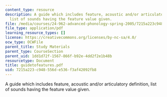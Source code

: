 ```yaml
---
content_type: resource
description: A guide which includes feature, acoustic and/or articulatory definition,
  list of sounds having the feature value given.
file: /media/courses/24-962-advanced-phonology-spring-2005/7215a223c948556de536f3af42092fb8_guidetofeatures.pdf
file_type: application/pdf
learning_resource_types: []
license: https://creativecommons.org/licenses/by-nc-sa/4.0/
ocw_type: OCWFile
parent_title: Study Materials
parent_type: CourseSection
parent_uid: 1dd1d72f-1567-866f-b92e-4dd2f2e1b48b
resourcetype: Document
title: guidetofeatures.pdf
uid: 7215a223-c948-556d-e536-f3af42092fb8
---
```

A guide which includes feature, acoustic and/or articulatory definition, list of sounds having the feature value given.